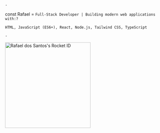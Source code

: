     -
    
   const Rafael = `Full-Stack Developer | Building modern web applications with:?`
     
    HTML, JavaScript (ES6+), React, Node.js, Tailwind CSS, TypeScript

    -

<a href="https://app.rocketseat.com.br/me/orafasantos">
        <img
          src="https://app.rocketseat.com.br/api/rocketid/share?slug=orafasantos&type=card"
          width="280"
          alt="Rafael dos Santos's Rocket ID"
        />
      </a>
